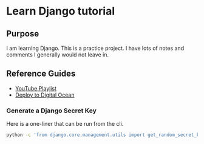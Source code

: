 # Learn Django tutorial

## Purpose

I am learning Django. This is a practice project. I have lots of notes and comments I generally would not leave in.

## Reference Guides

- [YouTube Playlist](https://www.youtube.com/playlist?list=PLEsfXFp6DpzRMby_cSoWTFw8zaMdTEXgL)
- [Deploy to Digital Ocean](https://kirr.co/cv0e81)

### Generate a Django Secret Key

Here is a one-liner that can be run from the cli.

```bash
python -c 'from django.core.management.utils import get_random_secret_key; print(get_random_secret_key())
```
